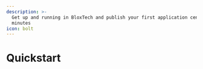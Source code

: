 ```yaml
---
description: >-
  Get up and running in BloxTech and publish your first application centre in
  minutes
icon: bolt
---
```


# Quickstart



